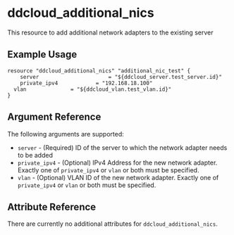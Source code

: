 # ddcloud\_additional\_nics

This resource to add additional network adapters to the existing server

## Example Usage

```
resource "ddcloud_additional_nics" "additional_nic_test" {
	server   					= "${ddcloud_server.test_server.id}"
	private_ipv4 			= "192.168.18.100"
  vlan     			= "${ddcloud_vlan.test_vlan.id}"
}
```

## Argument Reference

The following arguments are supported:

* `server` - (Required) ID of the server to which the network adapter needs to be added
* `private_ipv4` - (Optional) IPv4 Address for the new network adapter. Exactly one of `private_ipv4` or `vlan` or both must be specified.
* `vlan` - (Optional) VLAN ID of the new network adapter. Exactly one of `private_ipv4` or `vlan` or both must be specified.

## Attribute Reference

There are currently no additional attributes for `ddcloud_additional_nics`.
